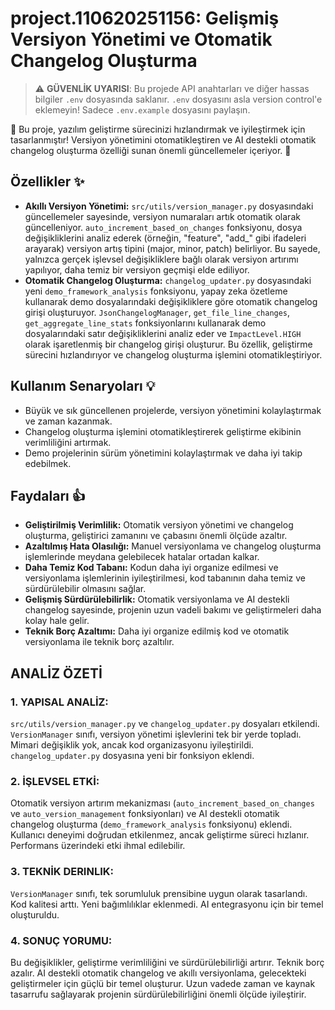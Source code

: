 # project.110620251156: Gelişmiş Versiyon Yönetimi ve Otomatik Changelog Oluşturma

> ⚠️ **GÜVENLİK UYARISI**: Bu projede API anahtarları ve diğer hassas bilgiler `.env` dosyasında saklanır. `.env` dosyasını asla version control'e eklemeyin! Sadece `.env.example` dosyasını paylaşın.

🎉 Bu proje, yazılım geliştirme sürecinizi hızlandırmak ve iyileştirmek için tasarlanmıştır!  Versiyon yönetimini otomatikleştiren ve AI destekli otomatik changelog oluşturma özelliği sunan önemli güncellemeler içeriyor.  🚀

## Özellikler ✨

* **Akıllı Versiyon Yönetimi:** `src/utils/version_manager.py` dosyasındaki güncellemeler sayesinde, versiyon numaraları artık otomatik olarak güncelleniyor.  `auto_increment_based_on_changes` fonksiyonu, dosya değişikliklerini analiz ederek (örneğin, "feature", "add_" gibi ifadeleri arayarak) versiyon artış tipini (major, minor, patch) belirliyor. Bu sayede, yalnızca gerçek işlevsel değişikliklere bağlı olarak versiyon artırımı yapılıyor, daha temiz bir versiyon geçmişi elde ediliyor. 
* **Otomatik Changelog Oluşturma:** `changelog_updater.py` dosyasındaki yeni `demo_framework_analysis` fonksiyonu, yapay zeka özetleme kullanarak demo dosyalarındaki değişikliklere göre otomatik changelog girişi oluşturuyor.  `JsonChangelogManager`, `get_file_line_changes`, `get_aggregate_line_stats` fonksiyonlarını kullanarak demo dosyalarındaki satır değişikliklerini analiz eder ve `ImpactLevel.HIGH` olarak işaretlenmiş bir changelog girişi oluşturur. Bu özellik, geliştirme sürecini hızlandırıyor ve changelog oluşturma işlemini otomatikleştiriyor.

## Kullanım Senaryoları 💡

* Büyük ve sık güncellenen projelerde, versiyon yönetimini kolaylaştırmak ve zaman kazanmak.
* Changelog oluşturma işlemini otomatikleştirerek geliştirme ekibinin verimliliğini artırmak.
* Demo projelerinin sürüm yönetimini kolaylaştırmak ve daha iyi takip edebilmek.


## Faydaları 👍

* **Geliştirilmiş Verimlilik:** Otomatik versiyon yönetimi ve changelog oluşturma, geliştirici zamanını ve çabasını önemli ölçüde azaltır.
* **Azaltılmış Hata Olasılığı:** Manuel versiyonlama ve changelog oluşturma işlemlerinde meydana gelebilecek hatalar ortadan kalkar.
* **Daha Temiz Kod Tabanı:**  Kodun daha iyi organize edilmesi ve versiyonlama işlemlerinin iyileştirilmesi, kod tabanının daha temiz ve sürdürülebilir olmasını sağlar.
* **Gelişmiş Sürdürülebilirlik:** Otomatik versiyonlama ve AI destekli changelog sayesinde, projenin uzun vadeli bakımı ve geliştirmeleri daha kolay hale gelir.
* **Teknik Borç Azaltımı:** Daha iyi organize edilmiş kod ve otomatik versiyonlama ile teknik borç azaltılır.

## ANALİZ ÖZETİ

### 1. YAPISAL ANALİZ:

`src/utils/version_manager.py` ve `changelog_updater.py` dosyaları etkilendi.  `VersionManager` sınıfı, versiyon yönetimi işlevlerini tek bir yerde topladı.  Mimari değişiklik yok, ancak kod organizasyonu iyileştirildi. `changelog_updater.py` dosyasına yeni bir fonksiyon eklendi.

### 2. İŞLEVSEL ETKİ:

Otomatik versiyon artırım mekanizması (`auto_increment_based_on_changes` ve `auto_version_management` fonksiyonları) ve AI destekli otomatik changelog oluşturma (`demo_framework_analysis` fonksiyonu) eklendi. Kullanıcı deneyimi doğrudan etkilenmez, ancak geliştirme süreci hızlanır. Performans üzerindeki etki ihmal edilebilir.

### 3. TEKNİK DERINLIK:

`VersionManager` sınıfı, tek sorumluluk prensibine uygun olarak tasarlandı. Kod kalitesi arttı. Yeni bağımlılıklar eklenmedi.  AI entegrasyonu için bir temel oluşturuldu.

### 4. SONUÇ YORUMU:

Bu değişiklikler, geliştirme verimliliğini ve sürdürülebilirliği artırır.  Teknik borç azalır.  AI destekli otomatik changelog ve akıllı versiyonlama, gelecekteki geliştirmeler için güçlü bir temel oluşturur.  Uzun vadede zaman ve kaynak tasarrufu sağlayarak projenin sürdürülebilirliğini önemli ölçüde iyileştirir.